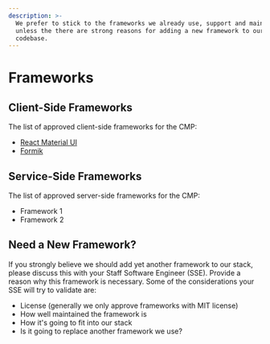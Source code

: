 ```yaml
---
description: >-
  We prefer to stick to the frameworks we already use, support and maintain
  unless the there are strong reasons for adding a new framework to our
  codebase.
---
```


# Frameworks

## Client-Side Frameworks

The list of approved client-side frameworks for the CMP:

* [React Material UI](https://material-ui.com/)
* [Formik](https://formik.org/)

## Service-Side Frameworks

The list of approved server-side frameworks for the CMP:

* Framework 1
* Framework 2

## Need a New Framework?

If you strongly believe we should add yet another framework to our stack, please discuss this with your Staff Software Engineer \(SSE\). Provide a reason why this framework is necessary. Some of the considerations your SSE will try to validate are:

* License \(generally we only approve frameworks with MIT license\)
* How well maintained the framework is
* How it's going to fit into our stack
* Is it going to replace another framework we use?

